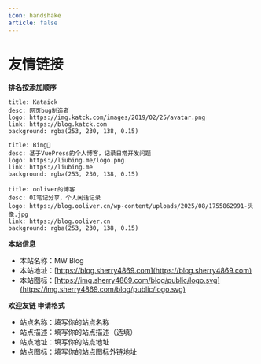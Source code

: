 ```yaml
---
icon: handshake
article: false
---
```


# 友情链接

**排名按添加顺序**

<div class="vp-card-container">

```component VPCard
title: Kataick
desc: 网页bug制造者
logo: https://img.katck.com/images/2019/02/25/avatar.png
link: https://blog.katck.com
background: rgba(253, 230, 138, 0.15)
```

```component VPCard
title: Bing🐣
desc: 基于VuePress的个人博客，记录日常开发问题
logo: https://liubing.me/logo.png
link: https://liubing.me
background: rgba(253, 230, 138, 0.15)
```

```component VPCard
title: ooliver的博客
desc: OI笔记分享，个人闲话记录
logo: https://blog.ooliver.cn/wp-content/uploads/2025/08/1755862991-头像.jpg
link: https://blog.ooliver.cn
background: rgba(253, 230, 138, 0.15)
```

</div>

**本站信息**

- 本站名称：MW Blog
- 本站地址：[https://blog.sherry4869.com](https://blog.sherry4869.com)
- 本站图标：[https://img.sherry4869.com/blog/public/logo.svg](https://img.sherry4869.com/blog/public/logo.svg)

**欢迎友链 申请格式**

- 站点名称：填写你的站点名称
- 站点描述：填写你的站点描述（选填）
- 站点地址：填写你的站点地址
- 站点图标：填写你的站点图标外链地址